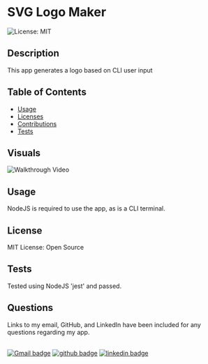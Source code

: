 
# SVG Logo Maker

![License: MIT](https://img.shields.io/badge/License-MIT-yellow.svg)   

## Description
This app generates a logo based on CLI user input

## Table of Contents
 * [Usage](#Usage)
 * [Licenses](#Licenses)
 * [Contributions](#Contributions)
 * [Tests](#tests) 

## Visuals
![Walkthrough Video](./SVG%20Logo%20Maker.gif)

## Usage
NodeJS is required to use the app, as is a CLI terminal.

## License
MIT License: Open Source

## Tests 
Tested using NodeJS 'jest' and passed.

## Questions
Links to my email, GitHub, and LinkedIn have been included for any questions regarding my app. 

<br> [![Gmail badge](https://img.shields.io/badge/Gmail-D14836?style=for-the-badge&logo=gmail&logoColor=white)](mailto:gersen.marissa@gmail.com)
[![github badge](https://img.shields.io/badge/GitHub-100000?style=for-the-badge&logo=github&logoColor=white)](https://github.com/marissacraig)
[![linkedin badge](https://img.shields.io/badge/LinkedIn-0077B5?style=for-the-badge&logo=linkedin&logoColor=white)](https://www.linkedin.com/in/marissa-craig-59557a172)   
